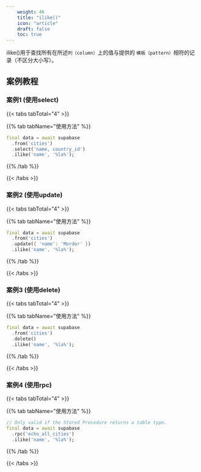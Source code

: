 ```yaml
---
    weight: 46
    title: "ilike()"
    icon: "article"
    draft: false
    toc: true
---
```


ilike()用于查找所有在所述`列（column）`上的值与提供的 `模板（pattern）`相符的记录（不区分大小写）。





## 案例教程
### 案例1 (使用select)

{{< tabs tabTotal="4" >}}

  
  
  
  
>

{{% tab tabName="使用方法" %}}



```dart
final data = await supabase
  .from('cities')
  .select('name, country_id')
  .ilike('name', '%la%');
```


{{% /tab %}}

{{< /tabs >}}


### 案例2 (使用update)

{{< tabs tabTotal="4" >}}

  
  
  
  
>

{{% tab tabName="使用方法" %}}



```dart
final data = await supabase
  .from('cities')
  .update({ 'name': 'Mordor' })
  .ilike('name', '%la%');
```


{{% /tab %}}

{{< /tabs >}}




### 案例3 (使用delete)

{{< tabs tabTotal="4" >}}

  
  
  
  
>

{{% tab tabName="使用方法" %}}



```dart
final data = await supabase
  .from('cities')
  .delete()
  .ilike('name', '%la%');
```


{{% /tab %}}

{{< /tabs >}}


### 案例4 (使用rpc)

{{< tabs tabTotal="4" >}}

  
  
  
  
>

{{% tab tabName="使用方法" %}}



```dart
// Only valid if the Stored Procedure returns a table type.
final data = await supabase
  .rpc('echo_all_cities')
  .ilike('name', '%la%');
```


{{% /tab %}}

{{< /tabs >}}